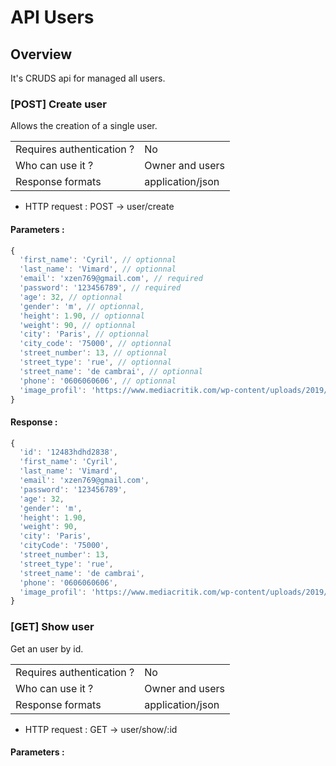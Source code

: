 # API Users

## Overview
It's CRUDS api for managed all users.

### [POST] Create user
Allows the creation of a single user.

|                            |                  |
|----------------------------|------------------|
| Requires authentication ?  | No               |
| Who can use it ?           | Owner and users  |
| Response formats           | application/json |

* HTTP request : POST → user/create

#### Parameters :
```javascript
{
  'first_name': 'Cyril', // optionnal
  'last_name': 'Vimard', // optionnal
  'email': 'xzen769@gmail.com', // required
  'password': '123456789', // required
  'age': 32, // optionnal
  'gender': 'm', // optionnal,
  'height': 1.90, // optionnal
  'weight': 90, // optionnal
  'city': 'Paris', // optionnal
  'city_code': '75000', // optionnal
  'street_number': 13, // optionnal
  'street_type': 'rue', // optionnal
  'street_name': 'de cambrai', // optionnal
  'phone': '0606060606', // optionnal
  'image_profil': 'https://www.mediacritik.com/wp-content/uploads/2019/04/rs_1024x759-170407142939-1024.Peter-Dinklage-Game-of-Thrones.kg_.040717.jpg' // optionnal
}
```

#### Response :
```javascript
{
  'id': '12483hdhd2838',
  'first_name': 'Cyril',
  'last_name': 'Vimard',
  'email': 'xzen769@gmail.com',
  'password': '123456789',
  'age': 32,
  'gender': 'm',
  'height': 1.90,
  'weight': 90,
  'city': 'Paris',
  'cityCode': '75000',
  'street_number': 13,
  'street_type': 'rue',
  'street_name': 'de cambrai',
  'phone': '0606060606',
  'image_profil': 'https://www.mediacritik.com/wp-content/uploads/2019/04/rs_1024x759-170407142939-1024.Peter-Dinklage-Game-of-Thrones.kg_.040717.jpg'
}
```

























### [GET] Show user
Get an user by id.

|                            |                  |
|----------------------------|------------------|
| Requires authentication ?  | No               |
| Who can use it ?           | Owner and users  |
| Response formats           | application/json |

* HTTP request : GET → user/show/:id

#### Parameters :
```javascript
```